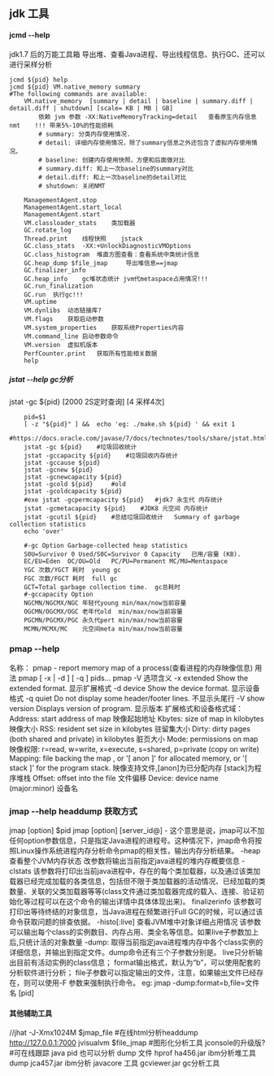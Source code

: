 
## jdk 工具
#### jcmd --help
jdk1.7 后的万能工具箱 导出堆、查看Java进程、导出线程信息、执行GC、还可以进行采样分析 
```
jcmd ${pid} help 
jcmd ${pid} VM.native_memory summary	
#The following commands are available:
	VM.native_memory  [summary | detail | baseline | summary.diff | detail.diff | shutdown] [scale= KB | MB | GB] 
		依赖 jvm 参数 -XX:NativeMemoryTracking=detail	查看原生内存信息 nmt 	!!! 带来5%-10%的性能损耗 
		# summary: 分类内存使用情况.
		# detail: 详细内存使用情况，除了summary信息之外还包含了虚拟内存使用情况。
		# baseline: 创建内存使用快照，方便和后面做对比
		# summary.diff: 和上一次baseline的summary对比
		# detail.diff: 和上一次baseline的detail对比
		# shutdown: 关闭NMT

	ManagementAgent.stop
	ManagementAgent.start_local
	ManagementAgent.start
	VM.classloader_stats	类加载器
	GC.rotate_log 
	Thread.print	线程快照	jstack
	GC.class_stats	-XX:+UnlockDiagnosticVMOptions
	GC.class_histogram	堆直方图查看：查看系统中类统计信息
	GC.heap_dump $file_jmap		导出堆信息==jmap
	GC.finalizer_info
	GC.heap_info	gc堆状态统计	jvm代metaspace占用情况!!!
	GC.run_finalization
	GC.run	执行gc!!!
	VM.uptime
	VM.dynlibs	动态链接库?
	VM.flags	获取启动参数
	VM.system_properties	获取系统Properties内容
	VM.command_line	启动参数命令
	VM.version	虚拟机版本
	PerfCounter.print	获取所有性能相关数据
	help
```

##### jstat --help gc分析 
jstat -gc ${pid} [2000 2S定时查询] [4 采样4次]
```
	pid=$1
	[ -z "${pid}" ] &&  echo 'eg: ./make.sh ${pid} ' && exit 1 
	#https://docs.oracle.com/javase/7/docs/technotes/tools/share/jstat.html
	jstat -gc ${pid}  	#垃圾回收统计 
	jstat -gccapacity ${pid}  	#垃圾回收内存统计 
	jstat -gccause ${pid}  	 
	jstat -gcnew ${pid}  	 
	jstat -gcnewcapacity ${pid}  	 
	jstat -gcold ${pid}  	#old
	jstat -gcoldcapacity ${pid}  	 
	#exe jstat -gcpermcapacity ${pid}  	#jdk7 永生代 内存统计
	jstat -gcmetacapacity ${pid}  	#JDK8 元空间 内存统计
	jstat -gcutil ${pid}  	#总结垃圾回收统计	Summary of garbage collection statistics
	echo 'over' 

	#-gc Option Garbage-collected heap statistics 
	S0U=Survivor 0 Used/S0C=Survivor 0 Capacity	  已用/容量	(KB).
	EC/EU=Eden	OC/OU=Old	PC/PU=Permanent	MC/MU=Mentaspace	
	YGC 次数/YGCT 耗时	young gc 	
	FGC 次数/FGCT 耗时 	full gc
	GCT=Total garbage collection time.	gc总耗时
	#-gccapacity Option 
	NGCMN/NGCMX/NGC	年轻代young min/max/now当前容量
	OGCMN/OGCMX/OGC	老年代old  min/max/now当前容量  
	PGCMN/PGCMX/PGC	永久代pert min/max/now当前容量   
	MCMN/MCMX/MC	元空间meta min/max/now当前容量   
```

### pmap --help
名称：
       pmap - report memory map of a process(查看进程的内存映像信息)
用法
       pmap [ -x | -d ] [ -q ] pids...
       pmap -V
选项含义
       -x   extended       Show the extended format. 显示扩展格式
       -d   device         Show the device format.   显示设备格式
       -q   quiet          Do not display some header/footer lines. 不显示头尾行
       -V   show version   Displays version of program. 显示版本
扩展格式和设备格式域：
        Address:  start address of map  映像起始地址
        Kbytes:  size of map in kilobytes  映像大小
        RSS:  resident set size in kilobytes  驻留集大小
        Dirty:  dirty pages (both shared and private) in kilobytes  脏页大小
        Mode:  permissions on map 映像权限: r=read, w=write, x=execute, s=shared, p=private (copy on write)  
        Mapping:  file backing the map , or '[ anon ]' for allocated memory, or '[ stack ]' for the program stack.  映像支持文件,[anon]为已分配内存 [stack]为程序堆栈
        Offset:  offset into the file  文件偏移
        Device:  device name (major:minor)  设备名
 
### jmap --help 	headdump 获取方式
jmap [option] $pid
jmap [option] [server_id@]<remote server IP or hostname>
    -<none> 这个意思是说，jmap可以不加任何option参数信息，只是指定Java进程的进程号。这种情况下，jmap命令将按照Linux操作系统进程内存分析命令pmap的相关性，输出内存分析结果。
    -heap 查看整个JVM内存状态   改参数将输出当前指定java进程的堆内存概要信息 
    -clstats 该参数将打印出当前java进程中，存在的每个类加载器，以及通过该类加载器已经完成加载的各类信息，包括但不限于类加载器的活动情况、已经加载的类数量、关联的父类加载器等等(class文件通过类加载器完成的载入、连接、验证初始化等过程可以在这个命令的输出详情中具体体现出来)。
    finalizerinfo 该参数可打印出等待终结的对象信息，当Java进程在频繁进行Full GC的时候，可以通过该命令获取问题的排查依据。
    -histo[:live] 查看JVM堆中对象详细占用情况 该参数可以输出每个class的实例数目、内存占用、类全名等信息。如果live子参数加上后,只统计活的对象数量
    -dump:<dump-options> 取得当前指定java进程堆内存中各个class实例的详细信息，并输出到指定文件。dump命令还有三个子参数分别是。
        live只分析输出目前有活动实例的class信息；
        format输出格式，默认为“b”，可以使用配套的分析软件进行分析；
        file子参数可以指定输出的文件，注意，如果输出文件已经存在，则可以使用-F 参数来强制执行命令。
    eg:
    jmap -dump:format=b,file=文件名 [pid]
 
 
#### 其他辅助工具
//jhat -J-Xmx1024M $jmap_file #在线html分析headdump http://127.0.0.1:7000
jvisualvm $file_jmap	#图形化分析工具 jconsole的升级版? #可在线跟踪 java pid	也可以分析  dump 文件 hprof
ha456.jar	ibm分析堆工具 dump
jca457.jar	ibm分析 javacore 工具
gcviewer.jar  gc分析工具